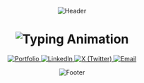 <div align="center">
  
  ![Header](https://capsule-render.vercel.app/api?type=waving&color=gradient&height=200&section=header&text=Navod%20Wijesooriya&fontSize=60&fontAlignY=25&animation=fadeIn&desc=Web%20Developer&descAlignY=55)

</div>

<h1 align="center">
  <img src="https://readme-typing-svg.herokuapp.com?font=Fira+Code&weight=600&size=26&pause=1000&color=38BCF7&center=true&vCenter=true&width=500&lines=Building+Digital+Experiences;Clean+Code+Enthusiast;Problem+Solver;Continuous+Learner" alt="Typing Animation" />
</h1>

<div align="center">
  
<p align="center">
  <a href="https://navodwijesooriya.me" target="_blank">
    <img src="https://img.shields.io/badge/-Portfolio-38BCF7?style=for-the-badge&logo=react&logoColor=white" alt="Portfolio" />
  </a>
  <a href="https://www.linkedin.com/in/navod-wijesooriya/" target="_blank">
    <img src="https://img.shields.io/badge/-LinkedIn-0A66C2?style=for-the-badge&logo=linkedin&logoColor=white" alt="LinkedIn" />
  </a>
  <a href="https://x.com/NavodWijesoriya" target="_blank">
    <img src="https://img.shields.io/badge/-X-1DA1F2?style=for-the-badge&logo=x&logoColor=white" alt="X (Twitter)" />
  </a>
  <a href="mailto:navodtwijesooriya@gmail.com" target="_blank">
    <img src="https://img.shields.io/badge/-Email-EA4335?style=for-the-badge&logo=gmail&logoColor=white" alt="Email" />
  </a>
</p>

</div>

<div align="center">
  
  ![Footer](https://capsule-render.vercel.app/api?type=waving&color=gradient&height=100&section=footer&animation=fadeIn)

</div>
